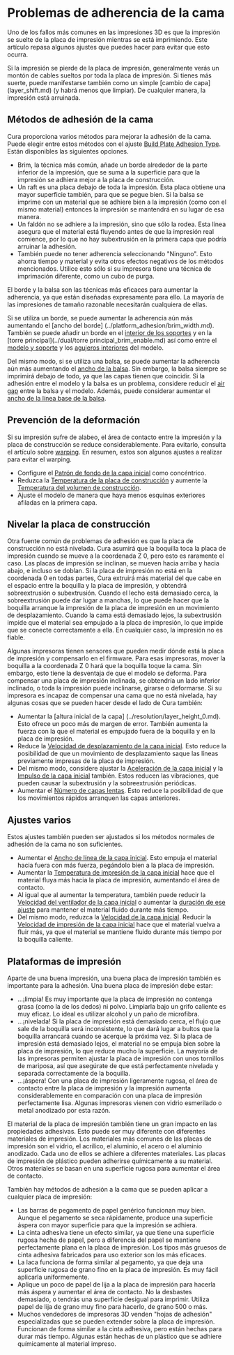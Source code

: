 Problemas de adherencia de la cama
====
Uno de los fallos más comunes en las impresiones 3D es que la impresión se suelte de la placa de impresión mientras se está imprimiendo. Este artículo repasa algunos ajustes que puedes hacer para evitar que esto ocurra.

Si la impresión se pierde de la placa de impresión, generalmente verás un montón de cables sueltos por toda la placa de impresión. Si tienes más suerte, puede manifestarse también como un simple [cambio de capa] (layer_shift.md) (y habrá menos que limpiar). De cualquier manera, la impresión está arruinada.

Métodos de adhesión de la cama
----
Cura proporciona varios métodos para mejorar la adhesión de la cama. Puede elegir entre estos métodos con el ajuste [Build Plate Adhesion Type](../platform_adhesion/adhesion_type.md). Están disponibles las siguientes opciones.
* Brim, la técnica más común, añade un borde alrededor de la parte inferior de la impresión, que se suma a la superficie para que la impresión se adhiera mejor a la placa de construcción.
* Un raft es una placa debajo de toda la impresión. Esta placa obtiene una mayor superficie también, para que se pegue bien. Si la balsa se imprime con un material que se adhiere bien a la impresión (como con el mismo material) entonces la impresión se mantendrá en su lugar de esa manera.
* Un faldón no se adhiere a la impresión, sino que sólo la rodea. Esta línea asegura que el material está fluyendo antes de que la impresión real comience, por lo que no hay subextrusión en la primera capa que podría arruinar la adhesión.
* También puede no tener adherencia seleccionando "Ninguno". Esto ahorra tiempo y material y evita otros efectos negativos de los métodos mencionados. Utilice esto sólo si su impresora tiene una técnica de imprimación diferente, como un cubo de purga.

El borde y la balsa son las técnicas más eficaces para aumentar la adherencia, ya que están diseñadas expresamente para ello. La mayoría de las impresiones de tamaño razonable necesitarán cualquiera de ellas.

Si se utiliza un borde, se puede aumentar la adherencia aún más aumentando el [ancho del borde] (../platform_adhesion/brim_width.md). También se puede añadir un borde en el [interior de los soportes](../soporte/soporte_brim_enable.md) y en la [torre principal](../dual/torre principal_brim_enable.md) así como entre el [modelo y soporte](../platform_adhesion/brim_replaces_support.md) y los [agujeros interiores](../platform_adhesion/brim_outside_only.md) del modelo.

Del mismo modo, si se utiliza una balsa, se puede aumentar la adherencia aún más aumentando el [ancho de la balsa](../platform_adhesion/raft_margin.md). Sin embargo, la balsa siempre se imprimirá debajo de todo, ya que las capas tienen que coincidir. Si la adhesión entre el modelo y la balsa es un problema, considere reducir el [air gap](../platform_adhesion/raft_airgap.md) entre la balsa y el modelo. Además, puede considerar aumentar el [ancho de la línea base de la balsa](../platform_adhesion/raft_base_line_width.md).

Prevención de la deformación
----
Si su impresión sufre de alabeo, el área de contacto entre la impresión y la placa de construcción se reduce considerablemente. Para evitarlo, consulta el artículo sobre [warping](warping.md). En resumen, estos son algunos ajustes a realizar para evitar el warping.
* Configure el [Patrón de fondo de la capa inicial](../top_bottom/top_bottom_pattern_0.md) como concéntrico.
* Reduzca la [Temperatura de la placa de construcción](../material/material_bed_temperature.md) y aumente la [Temperatura del volumen de construcción](../material/build_volume_temperature.md).
* Ajuste el modelo de manera que haya menos esquinas exteriores afiladas en la primera capa.

Nivelar la placa de construcción
----
Otra fuente común de problemas de adhesión es que la placa de construcción no está nivelada. Cura asumirá que la boquilla toca la placa de impresión cuando se mueve a la coordenada Z 0, pero esto es raramente el caso. Las placas de impresión se inclinan, se mueven hacia arriba y hacia abajo, e incluso se doblan. Si la placa de impresión no está en la coordenada 0 en todas partes, Cura extruirá más material del que cabe en el espacio entre la boquilla y la placa de impresión, y obtendrá sobreextrusión o subextrusión. Cuando el lecho está demasiado cerca, la sobreextrusión puede dar lugar a manchas, lo que puede hacer que la boquilla arranque la impresión de la placa de impresión en un movimiento de desplazamiento. Cuando la cama está demasiado lejos, la subextrusión impide que el material sea empujado a la placa de impresión, lo que impide que se conecte correctamente a ella. En cualquier caso, la impresión no es fiable.

Algunas impresoras tienen sensores que pueden medir dónde está la placa de impresión y compensarlo en el firmware. Para esas impresoras, mover la boquilla a la coordenada Z 0 hará que la boquilla toque la cama. Sin embargo, esto tiene la desventaja de que el modelo se deforma. Para compensar una placa de impresión inclinada, se obtendría un lado inferior inclinado, o toda la impresión puede inclinarse, girarse o deformarse. Si su impresora es incapaz de compensar una cama que no está nivelada, hay algunas cosas que se pueden hacer desde el lado de Cura también:
* Aumentar la [altura inicial de la capa] (../resolution/layer_height_0.md). Esto ofrece un poco más de margen de error. También aumenta la fuerza con la que el material es empujado fuera de la boquilla y en la placa de impresión.
* Reduce la [Velocidad de desplazamiento de la capa inicial](../speed/speed_layer_0.md). Esto reduce la posibilidad de que un movimiento de desplazamiento saque las líneas previamente impresas de la placa de impresión.
* Del mismo modo, considere ajustar la [Aceleración de la capa inicial](../speed/acceleration_layer_0.md) y la [Impulso de la capa inicial](../speed/jerk_layer_0.md) también. Estos reducen las vibraciones, que pueden causar la subextrusión y la sobreextrusión periódicas.
* Aumentar el [Número de capas lentas](../speed/speed_slowdown_layers.md). Esto reduce la posibilidad de que los movimientos rápidos arranquen las capas anteriores.

Ajustes varios
----
Estos ajustes también pueden ser ajustados si los métodos normales de adhesión de la cama no son suficientes.
* Aumentar el [Ancho de línea de la capa inicial](../resolution/initial_layer_line_width_factor.md). Esto empuja el material hacia fuera con más fuerza, pegándolo bien a la placa de impresión.
* Aumentar la [Temperatura de impresión de la capa inicial](../material/material_print_temperature_layer_0.md) hace que el material fluya más hacia la placa de impresión, aumentando el área de contacto.
* Al igual que al aumentar la temperatura, también puede reducir la [Velocidad del ventilador de la capa inicial](../cooling/cool_fan_speed_0.md) o aumentar la [duración de ese ajuste](../cooling/cool_fan_full_at_height.md) para mantener el material fluido durante más tiempo.
* Del mismo modo, reduzca la [Velocidad de la capa inicial](../speed/speed_layer_0.md). Reducir la [Velocidad de impresión de la capa inicial](../speed/speed_print_layer_0.md) hace que el material vuelva a fluir más, ya que el material se mantiene fluido durante más tiempo por la boquilla caliente.

Plataformas de impresión
----
Aparte de una buena impresión, una buena placa de impresión también es importante para la adhesión. Una buena placa de impresión debe estar:
* ...¡limpia! Es muy importante que la placa de impresión no contenga grasa (como la de los dedos) ni polvo. Limpiarla bajo un grifo caliente es muy eficaz. Lo ideal es utilizar alcohol y un paño de microfibra.
* ...¡nivelada! Si la placa de impresión está demasiado cerca, el flujo que sale de la boquilla será inconsistente, lo que dará lugar a bultos que la boquilla arrancará cuando se acerque la próxima vez. Si la placa de impresión está demasiado lejos, el material no se empuja bien sobre la placa de impresión, lo que reduce mucho la superficie. La mayoría de las impresoras permiten ajustar la placa de impresión con unos tornillos de mariposa, así que asegúrate de que está perfectamente nivelada y separada correctamente de la boquilla.
* ...¡áspera! Con una placa de impresión ligeramente rugosa, el área de contacto entre la placa de impresión y la impresión aumenta considerablemente en comparación con una placa de impresión perfectamente lisa. Algunas impresoras vienen con vidrio esmerilado o metal anodizado por esta razón.

El material de la placa de impresión también tiene un gran impacto en las propiedades adhesivas. Esto puede ser muy diferente con diferentes materiales de impresión. Los materiales más comunes de las placas de impresión son el vidrio, el acrílico, el aluminio, el acero o el aluminio anodizado. Cada uno de ellos se adhiere a diferentes materiales. Las placas de impresión de plástico pueden adherirse químicamente a su material. Otros materiales se basan en una superficie rugosa para aumentar el área de contacto.

También hay métodos de adhesión a la cama que se pueden aplicar a cualquier placa de impresión:
* Las barras de pegamento de papel genérico funcionan muy bien. Aunque el pegamento se seca rápidamente, produce una superficie áspera con mayor superficie para que la impresión se adhiera.
* La cinta adhesiva tiene un efecto similar, ya que tiene una superficie rugosa hecha de papel, pero a diferencia del papel se mantiene perfectamente plana en la placa de impresión. Los tipos más gruesos de cinta adhesiva fabricados para uso exterior son los más eficaces.
* La laca funciona de forma similar al pegamento, ya que deja una superficie rugosa de grano fino en la placa de impresión. Es muy fácil aplicarla uniformemente.
* Aplique un poco de papel de lija a la placa de impresión para hacerla más áspera y aumentar el área de contacto. No la desbastes demasiado, o tendrás una superficie desigual para imprimir. Utiliza papel de lija de grano muy fino para hacerlo, de grano 500 o más.
* Muchos vendedores de impresoras 3D venden "hojas de adhesión" especializadas que se pueden extender sobre la placa de impresión. Funcionan de forma similar a la cinta adhesiva, pero están hechas para durar más tiempo. Algunas están hechas de un plástico que se adhiere químicamente al material impreso.